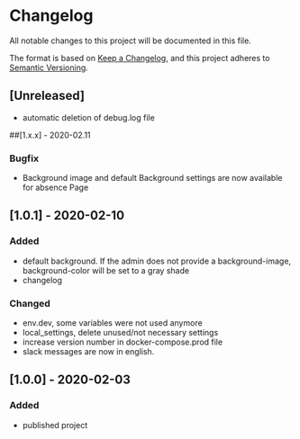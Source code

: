 # Changelog
All notable changes to this project will be documented in this file.

The format is based on [Keep a Changelog](https://keepachangelog.com/en/1.0.0/),
and this project adheres to [Semantic Versioning](https://semver.org/spec/v2.0.0.html).

## [Unreleased]
- automatic deletion of debug.log file

##[1.x.x] - 2020-02.11
### Bugfix
- Background image and default Background settings are now available for absence Page

## [1.0.1] - 2020-02-10
### Added
- default background. If the admin does not provide a background-image, background-color will be set to a gray shade
- changelog 

### Changed
- env.dev, some variables were not used anymore 
- local_settings, delete unused/not necessary settings
- increase version number in docker-compose.prod file
- slack messages are now in english.

## [1.0.0] - 2020-02-03
### Added
- published project